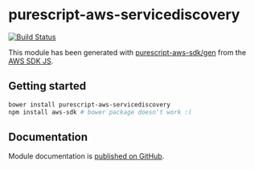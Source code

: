 # purescript-aws-servicediscovery

[![Build Status](https://app.wercker.com/status/5909b9e96d1080804b17a28f72f87b6b/s/master)](https://app.wercker.com/project/byKey/5909b9e96d1080804b17a28f72f87b6b)

This module has been generated with [purescript-aws-sdk/gen](https://github.com/purescript-aws-sdk/gen) from the [AWS SDK JS](https://github.com/aws/aws-sdk-js).

## Getting started

```sh
bower install purescript-aws-servicediscovery
npm install aws-sdk # bower package doesn't work :(
```

## Documentation

Module documentation is [published on GitHub](https://github.com/purescript-aws-sdk/purescript-aws-servicediscovery/tree/master/docs).
